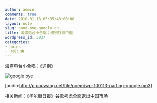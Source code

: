 ```yaml
---
author: admin
comments: true
date: 2010-01-13 05:35:43+00:00
layout: note
slug: good-bye-google-cn
title: 海盗电台小合唱：送别谷歌中国
wordpress_id: 3037
categories:
- notes
- 不好归类
---
```


海盗电台小合唱：《送别》

![google bye](http://img.ly/system/uploads/000/086/430/large_phpugbHHR.?1263379021)

[audio:http://p.paowang.net/file/poem/wp-100113-parting-google.mp3]

相关新闻：《华尔街日报》[谷歌考虑全面退出中国市场](http://cn.wsj.com/gb/20100113/tec081605.asp)
